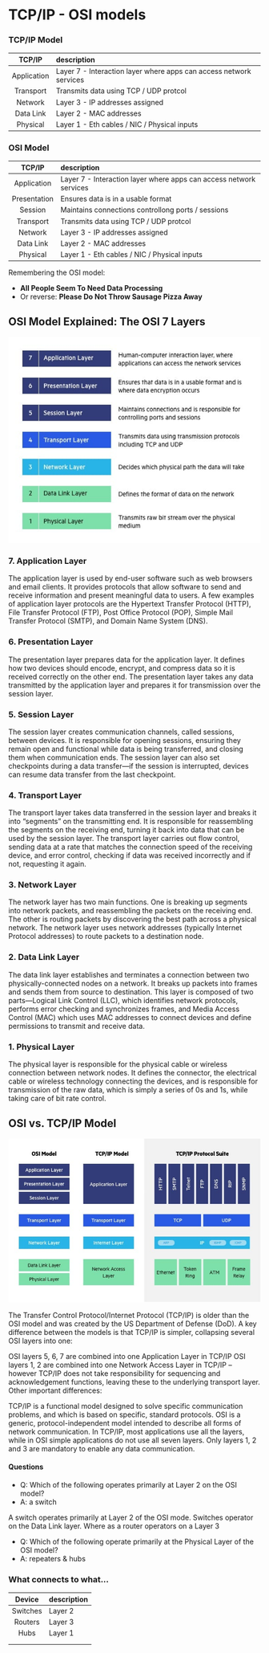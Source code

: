 # TCP/IP - OSI models

### TCP/IP Model

|   TCP/IP    | description                                                        |
| :---------: | :----------------------------------------------------------------- |
| Application | Layer 7 - Interaction layer where apps can access network services |
|  Transport  | Transmits data using TCP / UDP protcol                             |
|   Network   | Layer 3 - IP addresses assigned                                    |
|  Data Link  | Layer 2 - MAC addresses                                            |
|  Physical   | Layer 1 - Eth cables / NIC / Physical inputs                       |

### OSI Model

|    TCP/IP    | description                                                        |
| :----------: | :----------------------------------------------------------------- |
| Application  | Layer 7 - Interaction layer where apps can access network services |
| Presentation | Ensures data is in a usable format                                 |
|   Session    | Maintains connections controllong ports / sessions                 |
|  Transport   | Transmits data using TCP / UDP protcol                             |
|   Network    | Layer 3 - IP addresses assigned                                    |
|  Data Link   | Layer 2 - MAC addresses                                            |
|   Physical   | Layer 1 - Eth cables / NIC / Physical inputs                       |

Remembering the OSI model:

- **All People Seem To Need Data Processing**
- Or reverse: **Please Do Not Throw Sausage Pizza Away**

## OSI Model Explained: The OSI 7 Layers

![OSI](images/../../images/OSI-7-layers.jpg)

### 7. Application Layer

The application layer is used by end-user software such as web browsers and
email clients. It provides protocols that allow software to send and receive
information and present meaningful data to users. A few examples of application
layer protocols are the Hypertext Transfer Protocol (HTTP), File Transfer
Protocol (FTP), Post Office Protocol (POP), Simple Mail Transfer Protocol
(SMTP), and Domain Name System (DNS).

### 6. Presentation Layer

The presentation layer prepares data for the application layer. It defines how
two devices should encode, encrypt, and compress data so it is received
correctly on the other end. The presentation layer takes any data transmitted by
the application layer and prepares it for transmission over the session layer.

### 5. Session Layer

The session layer creates communication channels, called sessions, between
devices. It is responsible for opening sessions, ensuring they remain open and
functional while data is being transferred, and closing them when communication
ends. The session layer can also set checkpoints during a data transfer—if the
session is interrupted, devices can resume data transfer from the last
checkpoint.

### 4. Transport Layer

The transport layer takes data transferred in the session layer and breaks it
into “segments” on the transmitting end. It is responsible for reassembling the
segments on the receiving end, turning it back into data that can be used by the
session layer. The transport layer carries out flow control, sending data at a
rate that matches the connection speed of the receiving device, and error
control, checking if data was received incorrectly and if not, requesting it
again.

### 3. Network Layer

The network layer has two main functions. One is breaking up segments into
network packets, and reassembling the packets on the receiving end. The other is
routing packets by discovering the best path across a physical network. The
network layer uses network addresses (typically Internet Protocol addresses) to
route packets to a destination node.

### 2. Data Link Layer

The data link layer establishes and terminates a connection between two
physically-connected nodes on a network. It breaks up packets into frames and
sends them from source to destination. This layer is composed of two
parts—Logical Link Control (LLC), which identifies network protocols, performs
error checking and synchronizes frames, and Media Access Control (MAC) which
uses MAC addresses to connect devices and define permissions to transmit and
receive data.

### 1. Physical Layer

The physical layer is responsible for the physical cable or wireless connection
between network nodes. It defines the connector, the electrical cable or
wireless technology connecting the devices, and is responsible for transmission
of the raw data, which is simply a series of 0s and 1s, while taking care of bit
rate control.

## OSI vs. TCP/IP Model

![OSI-TCP](images/../../images/OSI-vs.-TCPIP-models.jpg)

The Transfer Control Protocol/Internet Protocol (TCP/IP) is older than the OSI
model and was created by the US Department of Defense (DoD). A key difference
between the models is that TCP/IP is simpler, collapsing several OSI layers into
one:

OSI layers 5, 6, 7 are combined into one Application Layer in TCP/IP OSI layers
1, 2 are combined into one Network Access Layer in TCP/IP – however TCP/IP does
not take responsibility for sequencing and acknowledgement functions, leaving
these to the underlying transport layer. Other important differences:

TCP/IP is a functional model designed to solve specific communication problems,
and which is based on specific, standard protocols. OSI is a generic,
protocol-independent model intended to describe all forms of network
communication. In TCP/IP, most applications use all the layers, while in OSI
simple applications do not use all seven layers. Only layers 1, 2 and 3 are
mandatory to enable any data communication.

#### Questions

- Q: Which of the following operates primarily at Layer 2 on the OSI model?
- A: a switch

A switch operates primarily at Layer 2 of the OSI mode. Switches operator on the
Data Link layer. Where as a router operators on a Layer 3

- Q: Which of the following operate primarily at the Physical Layer of the OSI
  model?
- A: repeaters & hubs

### What connects to what...

|  Device  | description |
| :------: | :---------- |
| Switches | Layer 2     |
| Routers  | Layer 3     |
|   Hubs   | Layer 1     |
|          |             |
|          |             |
